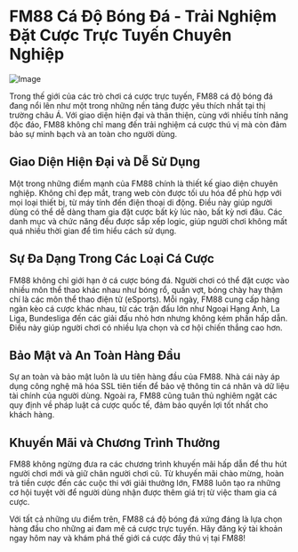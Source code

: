 # FM88 Cá Độ Bóng Đá - Trải Nghiệm Đặt Cược Trực Tuyến Chuyên Nghiệp

![Image](https://github.com/user-attachments/assets/bd51ea9f-0666-407b-a7a7-98ead6de688c)

Trong thế giới của các trò chơi cá cược trực tuyến, FM88 cá độ bóng đá đang nổi lên như một trong những nền tảng được yêu thích nhất tại thị trường châu Á. Với giao diện hiện đại và thân thiện, cùng với nhiều tính năng độc đáo, FM88 không chỉ mang đến trải nghiệm cá cược thú vị mà còn đảm bảo sự minh bạch và an toàn cho người dùng.

## Giao Diện Hiện Đại và Dễ Sử Dụng

Một trong những điểm mạnh của FM88 chính là thiết kế giao diện chuyên nghiệp. Không chỉ đẹp mắt, trang web còn được tối ưu hóa để phù hợp với mọi loại thiết bị, từ máy tính đến điện thoại di động. Điều này giúp người dùng có thể dễ dàng tham gia đặt cược bất kỳ lúc nào, bất kỳ nơi đâu. Các danh mục và chức năng đều được sắp xếp logic, giúp người chơi không mất quá nhiều thời gian để tìm hiểu cách sử dụng.

## Sự Đa Dạng Trong Các Loại Cá Cược

FM88 không chỉ giới hạn ở cá cược bóng đá. Người chơi có thể đặt cược vào nhiều môn thể thao khác nhau như bóng rổ, quần vợt, bóng chày hay thậm chí là các môn thể thao điện tử (eSports). Mỗi ngày, FM88 cung cấp hàng ngàn kèo cá cược khác nhau, từ các trận đấu lớn như Ngoại Hạng Anh, La Liga, Bundesliga đến các giải đấu nhỏ hơn nhưng không kém phần hấp dẫn. Điều này giúp người chơi có nhiều lựa chọn và cơ hội chiến thắng cao hơn.

## Bảo Mật và An Toàn Hàng Đầu

Sự an toàn và bảo mật luôn là ưu tiên hàng đầu của FM88. Nhà cái này áp dụng công nghệ mã hóa SSL tiên tiến để bảo vệ thông tin cá nhân và dữ liệu tài chính của người dùng. Ngoài ra, FM88 cũng tuân thủ nghiêm ngặt các quy định về pháp luật cá cược quốc tế, đảm bảo quyền lợi tốt nhất cho khách hàng.

## Khuyến Mãi và Chương Trình Thưởng

FM88 không ngừng đưa ra các chương trình khuyến mãi hấp dẫn để thu hút người chơi mới và giữ chân người chơi cũ. Từ khuyến mãi chào mừng, hoàn trả tiền cược đến các cuộc thi với giải thưởng lớn, FM88 luôn tạo ra những cơ hội tuyệt vời để người dùng nhận được thêm giá trị từ việc tham gia cá cược.

Với tất cả những ưu điểm trên, FM88 cá độ bóng đá xứng đáng là lựa chọn hàng đầu cho những ai đam mê cá cược trực tuyến. Hãy đăng ký tài khoản ngay hôm nay và khám phá thế giới cá cược đầy thú vị tại FM88!